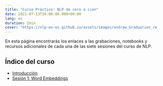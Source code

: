 ```yaml
---
title: "Curso Práctico: NLP de cero a cien"
date: 2021-07-13T16:00:00.000+00:00
lang: es
duration: 2min
cover: "https://nlp-en-es.github.io/assets/images/undraw_Graduation_re_gthn.svg"
---
```



En esta página encontrarás los enlaces a las grabaciones, notebooks y recursos adicionales de cada una de las siete sesiones del curso de NLP.

## Índice del curso

* [Introducción](/blog/nlp-de-cero-a-cien/introduction)
* [Sesión 1: Word Embeddings](/blog/nlp-de-cero-a-cien/session-01)
